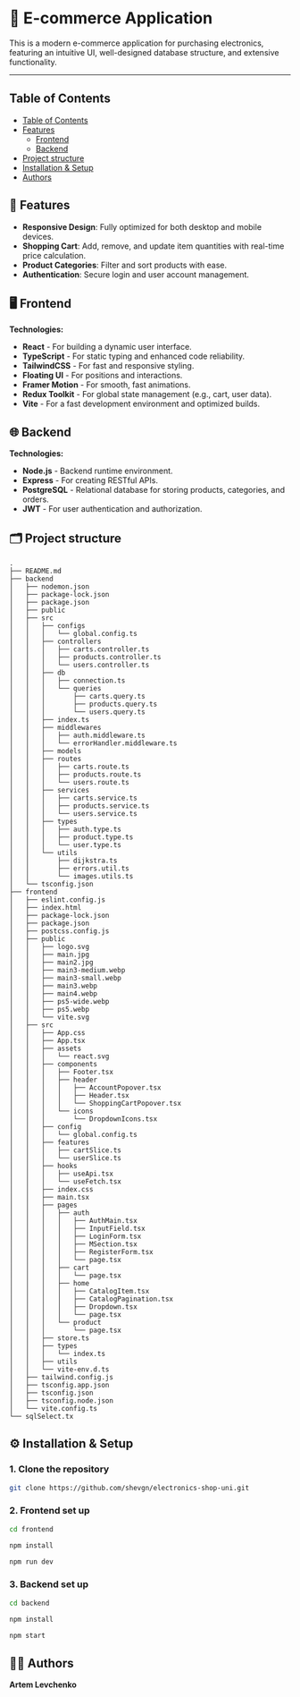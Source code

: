# 🛒 E-commerce Application

This is a modern e-commerce application for purchasing electronics, featuring an intuitive UI, well-designed database structure, and extensive functionality.

---

## Table of Contents

- [Table of Contents](#table-of-contents)
- [Features](#-features)
  - [Frontend](#-frontend)
  - [Backend](#-backend)
- [Project structure](#-project-structure)
- [Installation & Setup](#-installation----setup)
- [Authors](#-authors)

## 🚀 Features

- **Responsive Design**: Fully optimized for both desktop and mobile devices.
- **Shopping Cart**: Add, remove, and update item quantities with real-time price calculation.
- **Product Categories**: Filter and sort products with ease.
- **Authentication**: Secure login and user account management.

## 🖥️ Frontend

**Technologies:**

- **React** - For building a dynamic user interface.
- **TypeScript** - For static typing and enhanced code reliability.
- **TailwindCSS** - For fast and responsive styling.
- **Floating UI** - For positions and interactions.
- **Framer Motion** - For smooth, fast animations.
- **Redux Toolkit** - For global state management (e.g., cart, user data).
- **Vite** - For a fast development environment and optimized builds.

## 🌐 Backend

**Technologies:**

- **Node.js** - Backend runtime environment.
- **Express** - For creating RESTful APIs.
- **PostgreSQL** - Relational database for storing products, categories, and orders.
- **JWT** - For user authentication and authorization.

## 🗂️ Project structure

```
.
├── README.md
├── backend
│   ├── nodemon.json
│   ├── package-lock.json
│   ├── package.json
│   ├── public
│   ├── src
│   │   ├── configs
│   │   │   └── global.config.ts
│   │   ├── controllers
│   │   │   ├── carts.controller.ts
│   │   │   ├── products.controller.ts
│   │   │   └── users.controller.ts
│   │   ├── db
│   │   │   ├── connection.ts
│   │   │   └── queries
│   │   │       ├── carts.query.ts
│   │   │       ├── products.query.ts
│   │   │       └── users.query.ts
│   │   ├── index.ts
│   │   ├── middlewares
│   │   │   ├── auth.middleware.ts
│   │   │   └── errorHandler.middleware.ts
│   │   ├── models
│   │   ├── routes
│   │   │   ├── carts.route.ts
│   │   │   ├── products.route.ts
│   │   │   └── users.route.ts
│   │   ├── services
│   │   │   ├── carts.service.ts
│   │   │   ├── products.service.ts
│   │   │   └── users.service.ts
│   │   ├── types
│   │   │   ├── auth.type.ts
│   │   │   ├── product.type.ts
│   │   │   └── user.type.ts
│   │   └── utils
│   │       ├── dijkstra.ts
│   │       ├── errors.util.ts
│   │       └── images.utils.ts
│   └── tsconfig.json
├── frontend
│   ├── eslint.config.js
│   ├── index.html
│   ├── package-lock.json
│   ├── package.json
│   ├── postcss.config.js
│   ├── public
│   │   ├── logo.svg
│   │   ├── main.jpg
│   │   ├── main2.jpg
│   │   ├── main3-medium.webp
│   │   ├── main3-small.webp
│   │   ├── main3.webp
│   │   ├── main4.webp
│   │   ├── ps5-wide.webp
│   │   ├── ps5.webp
│   │   └── vite.svg
│   ├── src
│   │   ├── App.css
│   │   ├── App.tsx
│   │   ├── assets
│   │   │   └── react.svg
│   │   ├── components
│   │   │   ├── Footer.tsx
│   │   │   ├── header
│   │   │   │   ├── AccountPopover.tsx
│   │   │   │   ├── Header.tsx
│   │   │   │   └── ShoppingCartPopover.tsx
│   │   │   └── icons
│   │   │       └── DropdownIcons.tsx
│   │   ├── config
│   │   │   └── global.config.ts
│   │   ├── features
│   │   │   ├── cartSlice.ts
│   │   │   └── userSlice.ts
│   │   ├── hooks
│   │   │   ├── useApi.tsx
│   │   │   └── useFetch.tsx
│   │   ├── index.css
│   │   ├── main.tsx
│   │   ├── pages
│   │   │   ├── auth
│   │   │   │   ├── AuthMain.tsx
│   │   │   │   ├── InputField.tsx
│   │   │   │   ├── LoginForm.tsx
│   │   │   │   ├── MSection.tsx
│   │   │   │   ├── RegisterForm.tsx
│   │   │   │   └── page.tsx
│   │   │   ├── cart
│   │   │   │   └── page.tsx
│   │   │   ├── home
│   │   │   │   ├── CatalogItem.tsx
│   │   │   │   ├── CatalogPagination.tsx
│   │   │   │   ├── Dropdown.tsx
│   │   │   │   └── page.tsx
│   │   │   └── product
│   │   │       └── page.tsx
│   │   ├── store.ts
│   │   ├── types
│   │   │   └── index.ts
│   │   ├── utils
│   │   └── vite-env.d.ts
│   ├── tailwind.config.js
│   ├── tsconfig.app.json
│   ├── tsconfig.json
│   ├── tsconfig.node.json
│   └── vite.config.ts
└── sqlSelect.tx
```

## ⚙️ Installation & Setup

### 1. Clone the repository

```bash
git clone https://github.com/shevgn/electronics-shop-uni.git
```

### 2. Frontend set up

```bash
cd frontend

npm install

npm run dev
```

### 3. Backend set up

```bash
cd backend

npm install

npm start
```

## 👨‍💻 Authors

**Artem Levchenko**
